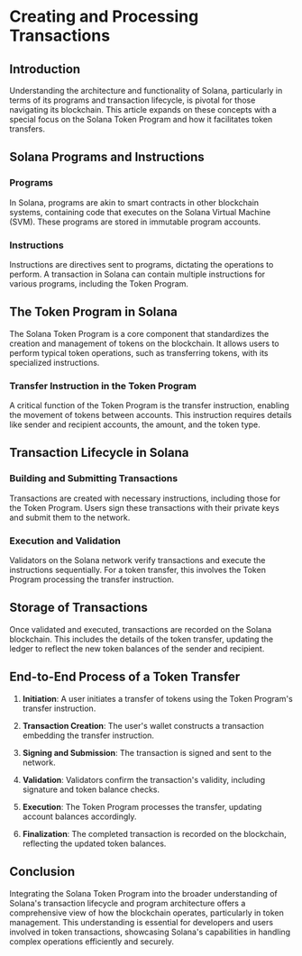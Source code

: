 # Creating and Processing Transactions

## Introduction

Understanding the architecture and functionality of Solana, particularly in terms of its programs and transaction lifecycle, is pivotal for those navigating its blockchain. This article expands on these concepts with a special focus on the Solana Token Program and how it facilitates token transfers.

## Solana Programs and Instructions

### Programs

In Solana, programs are akin to smart contracts in other blockchain systems, containing code that executes on the Solana Virtual Machine (SVM). These programs are stored in immutable program accounts.

### Instructions

Instructions are directives sent to programs, dictating the operations to perform. A transaction in Solana can contain multiple instructions for various programs, including the Token Program.

## The Token Program in Solana

The Solana Token Program is a core component that standardizes the creation and management of tokens on the blockchain. It allows users to perform typical token operations, such as transferring tokens, with its specialized instructions.

### Transfer Instruction in the Token Program

A critical function of the Token Program is the transfer instruction, enabling the movement of tokens between accounts. This instruction requires details like sender and recipient accounts, the amount, and the token type.

## Transaction Lifecycle in Solana

### Building and Submitting Transactions

Transactions are created with necessary instructions, including those for the Token Program. Users sign these transactions with their private keys and submit them to the network.

### Execution and Validation

Validators on the Solana network verify transactions and execute the instructions sequentially. For a token transfer, this involves the Token Program processing the transfer instruction.

## Storage of Transactions

Once validated and executed, transactions are recorded on the Solana blockchain. This includes the details of the token transfer, updating the ledger to reflect the new token balances of the sender and recipient.

## End-to-End Process of a Token Transfer

1. **Initiation**: A user initiates a transfer of tokens using the Token Program's transfer instruction.

2. **Transaction Creation**: The user's wallet constructs a transaction embedding the transfer instruction.

3. **Signing and Submission**: The transaction is signed and sent to the network.

4. **Validation**: Validators confirm the transaction's validity, including signature and token balance checks.

5. **Execution**: The Token Program processes the transfer, updating account balances accordingly.

6. **Finalization**: The completed transaction is recorded on the blockchain, reflecting the updated token balances.

## Conclusion

Integrating the Solana Token Program into the broader understanding of Solana's transaction lifecycle and program architecture offers a comprehensive view of how the blockchain operates, particularly in token management. This understanding is essential for developers and users involved in token transactions, showcasing Solana's capabilities in handling complex operations efficiently and securely.
